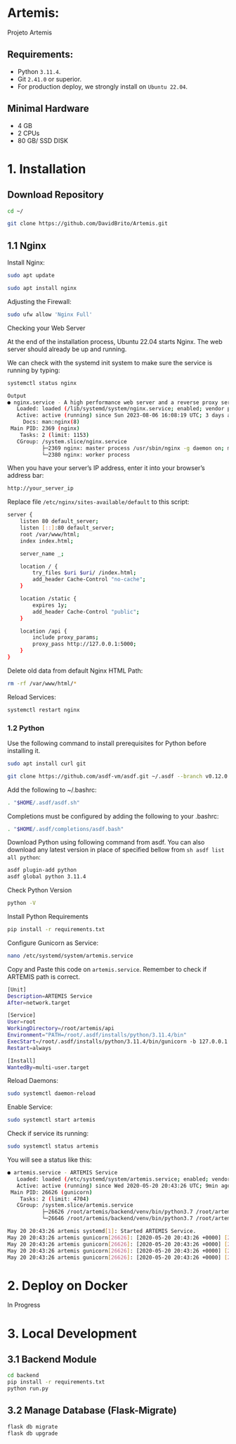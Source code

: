 # Artemis:

Projeto Artemis

## Requirements:

* Python `3.11.4`.
* Git `2.41.0` or superior.
* For production deploy, we strongly install on `Ubuntu 22.04`.

## Minimal Hardware

* 4 GB
* 2 CPUs
* 80 GB/ SSD DISK

# 1. Installation

## Download Repository

```sh
cd ~/

git clone https://github.com/DavidBrito/Artemis.git
```

## 1.1 Nginx

Install Nginx:

```sh
sudo apt update

sudo apt install nginx
```

Adjusting the Firewall:

```sh
sudo ufw allow 'Nginx Full'
```

Checking your Web Server

At the end of the installation process, Ubuntu 22.04 starts Nginx. The web server should already be up and running.

We can check with the systemd init system to make sure the service is running by typing:

```sh
systemctl status nginx
```

```sh
Output
● nginx.service - A high performance web server and a reverse proxy server
   Loaded: loaded (/lib/systemd/system/nginx.service; enabled; vendor preset: enabled)
   Active: active (running) since Sun 2023-08-06 16:08:19 UTC; 3 days ago
     Docs: man:nginx(8)
 Main PID: 2369 (nginx)
    Tasks: 2 (limit: 1153)
   CGroup: /system.slice/nginx.service
           ├─2369 nginx: master process /usr/sbin/nginx -g daemon on; master_process on;
           └─2380 nginx: worker process
```

When you have your server’s IP address, enter it into your browser’s address bar:

```sh
http://your_server_ip
```

Replace file `/etc/nginx/sites-available/default` to this script:

```sh
server {
    listen 80 default_server;
    listen [::]:80 default_server; 
    root /var/www/html;
    index index.html;

    server_name _;

    location / {
        try_files $uri $uri/ /index.html;
        add_header Cache-Control "no-cache";
    }

    location /static {
        expires 1y;
        add_header Cache-Control "public";
    }

    location /api {
        include proxy_params;
        proxy_pass http://127.0.0.1:5000;
    }
}

```

Delete old data from default Nginx HTML Path:

```sh
rm -rf /var/www/html/*
```

Reload Services:

```sh
systemctl restart nginx
```

### 1.2 Python


Use the following command to install prerequisites for Python before installing it.

```sh
sudo apt install curl git

git clone https://github.com/asdf-vm/asdf.git ~/.asdf --branch v0.12.0

```

Add the following to ~/.bashrc:

```sh
. "$HOME/.asdf/asdf.sh"
```

Completions must be configured by adding the following to your .bashrc:

```sh
. "$HOME/.asdf/completions/asdf.bash"
```

Download Python using following command from asdf. You can also download any latest version in place of specified bellow from ```sh asdf list all python```:
```sh
asdf plugin-add python
asdf global python 3.11.4
```

Check Python Version

```sh
python -V
```

Install Python Requirements

```sh
pip install -r requirements.txt
```

Configure Gunicorn as Service:

```sh
nano /etc/systemd/system/artemis.service
```

Copy and Paste this code on `artemis.service`. Remember to check if ARTEMIS path is correct.

```sh
[Unit]
Description=ARTEMIS Service
After=network.target

[Service]
User=root
WorkingDirectory=/root/artemis/api
Environment="PATH=/root/.asdf/installs/python/3.11.4/bin"
ExecStart=/root/.asdf/installs/python/3.11.4/bin/gunicorn -b 127.0.0.1:5000 "app:create_app('dev')"
Restart=always

[Install]
WantedBy=multi-user.target
```

Reload Daemons:

```sh
sudo systemctl daemon-reload
```

Enable Service:

```sh
sudo systemctl start artemis
```

Check if service its running:

```sh
sudo systemctl status artemis
```

You will see a status like this:

```sh
● artemis.service - ARTEMIS Service
   Loaded: loaded (/etc/systemd/system/artemis.service; enabled; vendor preset: enabled)
   Active: active (running) since Wed 2020-05-20 20:43:26 UTC; 9min ago
 Main PID: 26626 (gunicorn)
    Tasks: 2 (limit: 4704)
   CGroup: /system.slice/artemis.service
           ├─26626 /root/artemis/backend/venv/bin/python3.7 /root/artemis/backend/venv/bin/gunicorn 
           └─26646 /root/artemis/backend/venv/bin/python3.7 /root/artemis/backend/venv/bin/gunicorn 

May 20 20:43:26 artemis systemd[1]: Started ARTEMIS Service.
May 20 20:43:26 artemis gunicorn[26626]: [2020-05-20 20:43:26 +0000] [26626] [INFO] Starting gunic
May 20 20:43:26 artemis gunicorn[26626]: [2020-05-20 20:43:26 +0000] [26626] [INFO] Listening at: 
May 20 20:43:26 artemis gunicorn[26626]: [2020-05-20 20:43:26 +0000] [26626] [INFO] Using worker: 
May 20 20:43:26 artemis gunicorn[26626]: [2020-05-20 20:43:26 +0000] [26646] [INFO] Booting worker
```

# 2. Deploy on Docker

In Progress

# 3. Local Development

## 3.1 Backend Module

```sh
cd backend
pip install -r requirements.txt
python run.py
```

## 3.2 Manage Database (Flask-Migrate)

```sh
flask db migrate
flask db upgrade
```
